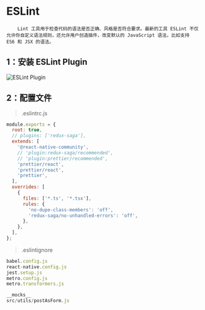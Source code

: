 # ESLint

```
    Lint 工具用于检查代码的语法是否正确、风格是否符合要求。最新的工具 ESLint 不仅允许你自定义语法规则，还允许用户创造插件，改变默认的 JavaScript 语法，比如支持 ES6 和 JSX 的语法。

```

## 1：安装 ESLint Plugin

![ESLint Plugin](https://user-gold-cdn.xitu.io/2019/5/27/16af57ec75323152?imageView2/0/w/1280/h/960/format/webp/ignore-error/1 "安装 ESLint Plugin")

## 2：配置文件

> .eslintrc.js

```js
module.exports = {
  root: true,
  // plugins: ['redux-saga'],
  extends: [
    '@react-native-community',
    // 'plugin:redux-saga/recommended',
    // 'plugin:prettier/recommended',
    'prettier/react',
    'prettier/react',
    'prettier',
  ],
  overrides: [
    {
      files: ['*.ts', '*.tsx'],
      rules: {
        'no-dupe-class-members': 'off',
        'redux-saga/no-unhandled-errors': 'off',
      },
    },
  ],
};
```

> .eslintignore

```js
babel.config.js
react-native.config.js
jest.setup.js
metro.config.js
metro.transformers.js

__mocks__
src/utils/postAsForm.js
```
